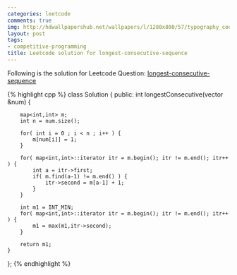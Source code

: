 ```yaml
---
categories: leetcode
comments: true
img: http://hdwallpapershub.net/wallpapers/l/1280x800/57/typography_code_javascript_black_background_programmer_syntax_1280x800_56614.jpg
layout: post
tags:
- competitive-programming
title: Leetcode solution for longest-consecutive-sequence
---
```


Following is the solution for Leetcode Question: [longest-consecutive-sequence](https://leetcode.com/problems/longest-consecutive-sequence/)

{% highlight cpp %}
class Solution {
public:
    int longestConsecutive(vector<int> &num) {
        
        map<int,int> m;
        int n = num.size();
        
    	for( int i = 0 ; i < n ; i++ ) {
    		m[num[i]] = 1;
    	}
    	
    	for( map<int,int>::iterator itr = m.begin(); itr != m.end(); itr++ ) {
    		int a = itr->first;
    		if( m.find(a-1) != m.end() ) {
    			itr->second = m[a-1] + 1;
    		}
    	}
    	
    	int m1 = INT_MIN;
    	for( map<int,int>::iterator itr = m.begin(); itr != m.end(); itr++ ) {
    		m1 = max(m1,itr->second);
    	}
    	
    	return m1;
    }
};
{% endhighlight %}